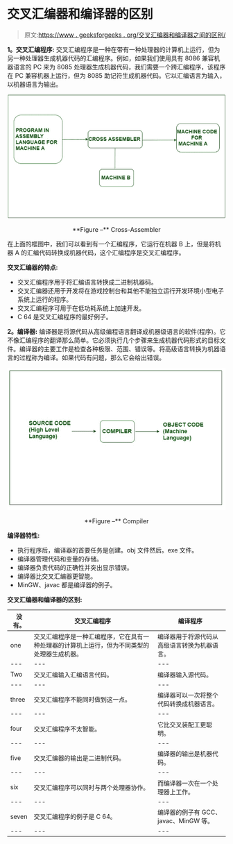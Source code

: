 # 交叉汇编器和编译器的区别

> 原文:[https://www . geeksforgeeks . org/交叉汇编器和编译器之间的区别/](https://www.geeksforgeeks.org/difference-between-cross-assembler-and-compiler/)

**1。交叉汇编程序:**
交叉汇编程序是一种在带有一种处理器的计算机上运行，但为另一种处理器生成机器代码的汇编程序。例如，如果我们使用具有 8086 兼容机器语言的 PC 来为 8085 处理器生成机器代码，我们需要一个跨汇编程序，该程序在 PC 兼容机器上运行，但为 8085 助记符生成机器代码。它以汇编语言为输入，以机器语言为输出。

![](img/c70830f520c62364580b1acfc01c5199.png)

<center>**Figure –** Cross-Assembler</center>

在上面的框图中，我们可以看到有一个汇编程序，它运行在机器 B 上，但是将机器 A 的汇编代码转换成机器代码，这个汇编程序是交叉汇编程序。

**交叉汇编器的特点:**

*   交叉汇编程序用于将汇编语言转换成二进制机器码。
*   交叉汇编器还用于开发将在游戏控制台和其他不能独立运行开发环境小型电子系统上运行的程序。
*   交叉汇编程序可用于在低功耗系统上加速开发。
*   C 64 是交叉汇编程序的最好例子。

**2。编译器:**
编译器是将源代码从高级编程语言翻译成机器级语言的软件(程序)。它不像汇编程序的翻译那么简单。它必须执行几个步骤来生成机器代码形式的目标文件。编译器的主要工作是检查各种极限、范围、错误等。将高级语言转换为机器语言的过程称为编译。如果代码有问题，那么它会给出错误。

![](img/3319896ca9ce50b021e4c75705b200ae.png)

<center>**Figure –** Compiler</center>

**编译器特性:**

*   执行程序后，编译器的首要任务是创建。obj 文件然后。exe 文件。
*   编译器管理代码和变量的存储。
*   编译器负责代码的正确性并突出显示错误。
*   编译器比交叉汇编器更智能。
*   MinGW、javac 都是编译器的例子。

**交叉汇编器和编译器的区别:**

<center>

| 没有。 | 交叉汇编程序 | 编译程序 |
| --- | --- | --- |
| one | 交叉汇编程序是一种汇编程序，它在具有一种处理器的计算机上运行，但为不同类型的处理器生成机器。 | 编译器用于将源代码从高级语言转换为机器语言。 |
| --- | --- | --- |
| Two | 交叉汇编输入汇编语言代码。 | 编译器输入源代码。 |
| --- | --- | --- |
| three | 交叉汇编程序不能同时做到这一点。 | 编译器可以一次将整个代码转换成机器语言。 |
| --- | --- | --- |
| four | 交叉汇编程序不太智能。 | 它比交叉装配工更聪明。 |
| --- | --- | --- |
| five | 交叉汇编器的输出是二进制代码。 | 编译器的输出是机器代码。 |
| --- | --- | --- |
| six | 交叉汇编程序可以同时与两个处理器协作。 | 而编译器一次在一个处理器上工作。 |
| --- | --- | --- |
| seven | 交叉汇编程序的例子是 C 64。 | 编译器的例子有 GCC、javac、MinGW 等。 |
| --- | --- | --- |

</center>